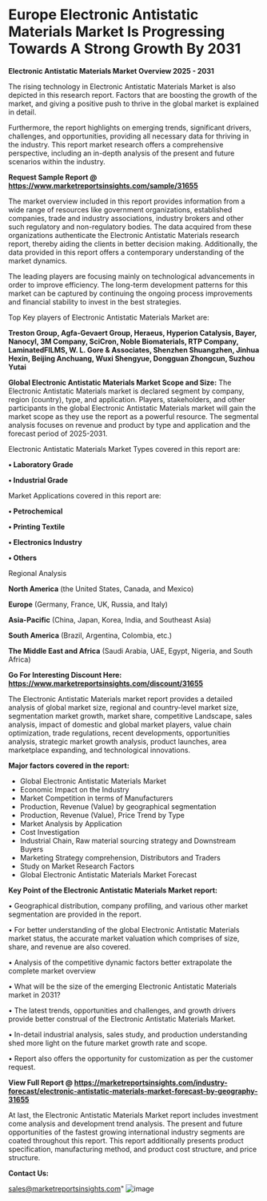  # Europe Electronic Antistatic Materials Market Is Progressing Towards A Strong Growth By 2031

<Strong> Electronic Antistatic Materials Market Overview 2025 - 2031</strong>

The rising technology in Electronic Antistatic Materials Market is also depicted in this research report. Factors that are boosting the growth of the market, and giving a positive push to thrive in the global market is explained in detail.

Furthermore, the report highlights on emerging trends, significant drivers, challenges, and opportunities, providing all necessary data for thriving in the industry. This report market research offers a comprehensive perspective, including an in-depth analysis of the present and future scenarios within the industry.

<strong>Request Sample Report @ <a href=https://www.marketreportsinsights.com/sample/31655>https://www.marketreportsinsights.com/sample/31655</a></strong>

The market overview included in this report provides information from a wide range of resources like government organizations, established companies, trade and industry associations, industry brokers and other such regulatory and non-regulatory bodies. The data acquired from these organizations authenticate the Electronic Antistatic Materials research report, thereby aiding the clients in better decision making. Additionally, the data provided in this report offers a contemporary understanding of the market dynamics.

The leading players are focusing mainly on technological advancements in order to improve efficiency. The long-term development patterns for this market can be captured by continuing the ongoing process improvements and financial stability to invest in the best strategies.

Top Key players of Electronic Antistatic Materials Market are:

<strong>Treston Group, Agfa-Gevaert Group, Heraeus, Hyperion Catalysis, Bayer, Nanocyl, 3M Company, SciCron, Noble Biomaterials, RTP Company, LaminatedFILMS, W. L. Gore & Associates, Shenzhen Shuangzhen, Jinhua Hexin, Beijing Anchuang, Wuxi Shengyue, Dongguan Zhongcun, Suzhou Yutai</strong>

<strong><b>Global Electronic Antistatic Materials Market Scope and Size:</b></strong>
The Electronic Antistatic Materials market is declared segment by company, region (country), type, and application. Players, stakeholders, and other participants in the global Electronic Antistatic Materials market will gain the market scope as they use the report as a powerful resource. The segmental analysis focuses on revenue and product by type and application and the forecast period of 2025-2031.

Electronic Antistatic Materials Market Types covered in this report are:

<strong>• Laboratory Grade

• Industrial Grade</strong>

Market Applications covered in this report are:

<strong>• Petrochemical

• Printing Textile

• Electronics Industry

• Others</strong> 

Regional Analysis

<strong>North America</strong> (the United States, Canada, and Mexico)

<strong>Europe</strong> (Germany, France, UK, Russia, and Italy)

<strong>Asia-Pacific</strong> (China, Japan, Korea, India, and Southeast Asia)

<strong>South America</strong> (Brazil, Argentina, Colombia, etc.)

<strong>The Middle East and Africa</strong> (Saudi Arabia, UAE, Egypt, Nigeria, and South Africa)

<strong>Go For Interesting Discount Here: <a href=https://www.marketreportsinsights.com/discount/31655>https://www.marketreportsinsights.com/discount/31655</a></strong>

The Electronic Antistatic Materials market report provides a detailed analysis of global market size, regional and country-level market size, segmentation market growth, market share, competitive Landscape, sales analysis, impact of domestic and global market players, value chain optimization, trade regulations, recent developments, opportunities analysis, strategic market growth analysis, product launches, area marketplace expanding, and technological innovations.

<strong><b>Major factors covered in the report:</b></strong>
<ul>
  <li>Global Electronic Antistatic Materials Market </li>
  <li>Economic Impact on the Industry</li>
  <li>Market Competition in terms of Manufacturers</li>
  <li>Production, Revenue (Value) by geographical segmentation</li>
  <li>Production, Revenue (Value), Price Trend by Type</li>
  <li>Market Analysis by Application</li>
  <li>Cost Investigation</li>
  <li>Industrial Chain, Raw material sourcing strategy and Downstream Buyers</li>
  <li>Marketing Strategy comprehension, Distributors and Traders</li>
  <li>Study on Market Research Factors</li>
  <li>Global Electronic Antistatic Materials Market Forecast</li>
</ul>

<strong><b>Key Point of the Electronic Antistatic Materials Market report:</b></strong>

• Geographical distribution, company profiling, and various other market segmentation are provided in the report.

• For better understanding of the global Electronic Antistatic Materials market status, the accurate market valuation which comprises of size, share, and revenue are also covered.

• Analysis of the competitive dynamic factors better extrapolate the complete market overview

• What will be the size of the emerging Electronic Antistatic Materials market in 2031?

• The latest trends, opportunities and challenges, and growth drivers provide better construal of the Electronic Antistatic Materials Market.

• In-detail industrial analysis, sales study, and production understanding shed more light on the future market growth rate and scope.

• Report also offers the opportunity for customization as per the customer request.

<strong><b>View Full Report @ <a href=https://marketreportsinsights.com/industry-forecast/electronic-antistatic-materials-market-forecast-by-geography-31655>https://marketreportsinsights.com/industry-forecast/electronic-antistatic-materials-market-forecast-by-geography-31655</a></b></strong>


At last, the Electronic Antistatic Materials Market report includes investment come analysis and development trend analysis. The present and future opportunities of the fastest growing international industry segments are coated throughout this report. This report additionally presents product specification, manufacturing method, and product cost structure, and price structure.

<strong>Contact Us:</strong>

sales@marketreportsinsights.com"
![image](https://github.com/user-attachments/assets/ac8311a4-9e53-4076-a9d2-9e6241ac8b47)
